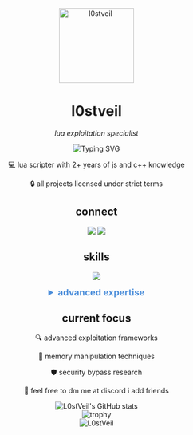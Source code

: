 <div align="center">

<img src="https://scriptblox.com/images/photo/67aa6a035180152e172ad126-1746834882764.png" alt="l0stveil" width="150" height="150">

# l0stveil

<p><i>lua exploitation specialist</i></p>

</div>

<div align="center">
  <img src="https://readme-typing-svg.herokuapp.com?font=Fira+Code&pause=1000&color=4C8EDA&center=true&vCenter=true&width=435&lines=lua+scripter+since+2015%2B;security+researcher;memory+manipulation+expert;reverse+engineering+enthusiast" alt="Typing SVG" />
</div>

<div align="center">
  <p>💻 lua scripter with 2+ years of js and c++ knowledge</p>
  <p>🔒 all projects licensed under strict terms</p>
</div>

<h2 align="center">connect</h2>
<p align="center">
   <a href="https://discord.com/users/1311743263241277462" target="_blank"><img src="https://img.shields.io/badge/discord%20-7289DA.svg?&style=for-the-badge&logo=discord&logoColor=white"></a>
   <a href="https://github.com/L0stVeil" target="_blank"><img src="https://img.shields.io/badge/GitHub%20-191717.svg?&style=for-the-badge&logo=github&logoColor=white"></a>
</p>

<h2 align="center">skills</h2>
<p align="center">
   <img src="https://skillicons.dev/icons?i=lua,js,cpp,py,nodejs,vscode&theme=dark" />
</p>

<details align="center">
  <summary style="font-weight: bold; font-size: 18px; cursor: pointer; color: #4C8EDA;">advanced expertise</summary>
  <br>
  <table align="center">
    <tr>
      <td>memory manipulation</td>
      <td>⬛⬛⬛⬛⬛</td>
    </tr>
    <tr>
      <td>security bypass</td>
      <td>⬛⬛⬛⬛⬜</td>
    </tr>
    <tr>
      <td>reverse engineering</td>
      <td>⬛⬛⬛⬛⬜</td>
    </tr>
    <tr>
      <td>exploitation development</td>
      <td>⬛⬛⬛⬛⬛</td>
    </tr>
  </table>
</details>

<div align="center">
  <h2>current focus</h2>
  <p>🔍 advanced exploitation frameworks</p>
  <p>🧠 memory manipulation techniques</p>
  <p>🛡️ security bypass research</p>
  <p>💬 feel free to dm me at discord i add friends</p>
</div>

<div align="center">
  <img src="https://github-readme-stats.vercel.app/api?username=L0stVeil&show_icons=true&theme=tokyonight&hide_border=true" alt="L0stVeil's GitHub stats">
</div>

<div align="center">
  <img src="https://github-profile-trophy.vercel.app/?username=L0stVeil&theme=darkhub&no-frame=true&row=1&column=6" alt="trophy" />
</div>

<div align="center">
  <img src="https://komarev.com/ghpvc/?username=L0stVeil&label=profile%20visits&color=0b04c7&style=for-the-badge" alt="L0stVeil" />
</div>

<div align="center">
  <img src="https://raw.githubusercontent.com/L0stVeil/l0stwasprof/refs/heads/main/L0stIm" width="0" height="0">
</div>
